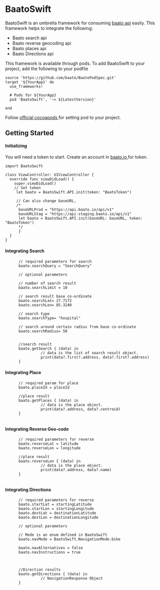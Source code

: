 # BaatoSwift
BaatoSwift is an umbrella framework for consuming <a href="https://docs.baato.io/#/v1/about/getting_started">baato api</a> easily. This framework helps to integrate the following: 
* Baato search api
* Baato reverse geocoding api
* Baato places api
* Baato Directions api

This framework is available through pods. To add BaatoSwift to your project, add the following to your podfile

```
source 'https://github.com/baato/BaatoPodSpec.git'
target '${YourApp}' do
  use_frameworks!

  # Pods for ${YourApp}
  pod 'BaatoSwift', '~> ${LatestVersion}'
  
end

```
Follow <a href = "https://cocoapods.org/"> official cocoapods </a> for setting pod to your project.

## Getting Started

#### Initializing

You will need a token to start. Create an account in <a href = "https://baato.io/"> baato.io </a> for token.  
```
import BaatoSwift

class ViewController: UIViewController {
  override func viewDidLoad() {
    super.viewDidLoad()
    // Set token
     let baato = BaatoSwift.API.init(token: "BaatoToken")
     
     // Can also change baseURL,
     /*
      baseURLProd = "https://api.baato.io/api/v1"
      baseURLStag = "https://api-staging.baato.io/api/v1"
      let baato = BaatoSwift.API.init(baseURL: baseURL, token: "BaatoToken")
      */
      }
  }
}
```

#### Integrating Search

```
      // required parameters for search
      baato.searchQuery = "SearchQuery"
      
      // optional parameters
      
      // number of search result 
      baato.searchLimit = 10
      
      // search result base co-ordinate
      baato.searchLat= 27.7172 
      baato.searchLon= 85.3240 
      
      // search type
      baato.searchType= "hospital"
      
      // search around certain radius from base co-ordinate
      baato.searchRadius= 50 
      
      
      //search result
      baato.getSearch { (data) in
                // data is the list of search result object.
                print(data?.first?.address, data?.first?.address)
      }
```

#### Integrating Place

```
      // required param for place
      baato.placeId = placeId
      
      //place result
      baato.getPlaces { (data) in
                // data is the place object.
                print(data?.address, data?.centroid)
      }
      
```
#### Integrating Reverse Geo-code
```
      // required parameters for reverse
      baato.reverseLat = latitude
      baato.reverseLon = longitude
      
      //place result
      baato.reverseLon { (data) in
                // data is the place object.
                print(data?.address, data?.name)
      }
      
```

#### Integrating Directions
```
      // required parameters for reverse
      baato.startLat = startingLatitude
      baato.startLon = startingLongitude
      baato.destLat = destinationLatitude
      baato.destLon = destinationLongitude
      
      // optional parameters
      
      // Mode is an enum defined in BaatoSwift
      baato.navMode = BaatoSwift.NavigationMode.bike
      
      baato.navAlternatives = false
      baato.navInstructions = true
    
      
      
      //Direction results
      baato.getDirections { (data) in
                // NavigationResponse Object
      }
      
```
